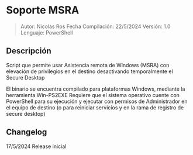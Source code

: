 # Soporte MSRA


> Autor: Nicolas Ros
> Fecha Compilación: 22/5/2024
> Versión: 1.0
> Lenguaje: PowerShell

## Descripción

Script que permite usar Asistencia remota de Windows (MSRA) con elevación de privilegios en el destino desactivando temporalmente el Secure Desktop

El binario se encuentra compilado para plataformas Windows, mediante la herramienta Win-PS2EXE
Requiere que el sistema operativo cuente con PowerShell para su ejecución y ejecutar con permisos de Administrador en el equipo de destino (o para reiniciar servicios y en la rama de registro de secure desktop)

## Changelog
17/5/2024	Release inicial